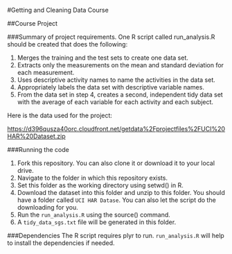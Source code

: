 #Getting and Cleaning Data Course

##Course Project

###Summary of project requirements.
One R script called run_analysis.R should be created that does the following:

1. Merges the training and the test sets to create one data set.
2. Extracts only the measurements on the mean and standard deviation for each measurement.
3. Uses descriptive activity names to name the activities in the data set.
4. Appropriately labels the data set with descriptive variable names.
5. From the data set in step 4, creates a second, independent tidy data set with the average of each variable for each activity and each subject.

Here is the data used for the project:

https://d396qusza40orc.cloudfront.net/getdata%2Fprojectfiles%2FUCI%20HAR%20Dataset.zip 

###Running the code
1. Fork this repository. You can also clone it or download it to your local drive.
2. Navigate to the folder in which this repository exists.
3. Set this folder as the working directory using setwd() in R.
4. Download the dataset into this folder and unzip to this folder. You should have a folder called `UCI HAR Datase`. You can also let the script do the downloading for you.
5. Run the `run_analysis.R` using the source() command.
6. A `tidy_data_sgs.txt` file will be generated in this folder.


###Dependencies
The R script requires plyr to run. `run_analysis.R` will help to install the dependencies if needed.